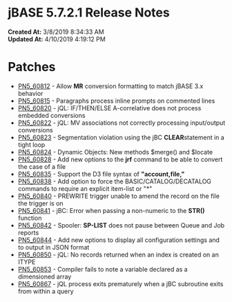 # jBASE 5.7.2.1 Release Notes

**Created At:** 3/8/2019 8:34:33 AM  
**Updated At:** 4/10/2019 4:19:12 PM  


# Patches

- [PN5\_60812](pn5_60812) - Allow **MR** conversion formatting to match jBASE 3.x behavior
- [PN5\_60815](pn5_60815) - Paragraphs process inline prompts on commented lines
- [PN5\_60820](pn5_60820) - jQL: IF/THEN/ELSE A-correlative does not process embedded conversions
- [PN5\_60822](PN5_60822) - jQL: MV associations not correctly processing input/output conversions
- [PN5\_60823](pn5_60823) - Segmentation violation using the jBC **CLEAR**statement in a tight loop
- [PN5\_60824](pn5_60824) - Dynamic Objects: New methods $merge() and $locate
- [PN5\_60828](pn5_60826) - Add new options to the **jrf** command to be able to convert the case of a file
- [PN5\_60835](pn5_60835) - Support the D3 file syntax of **"account,file,"**
- [PN5\_60838](pn5_60838) - Add option to force the BASIC/CATALOG/DECATALOG commands to require an explicit item-list or "\*"
- [PN5\_60840](PN5_60840) - PREWRITE trigger unable to amend the record on the file the trigger is on
- [PN5\_60841](PN5_60841) - jBC: Error when passing a non-numeric to the **STR()** function
- [PN5\_60842](PN5_60842) - Spooler: **SP-LIST** does not pause between Queue and Job reports
- [PN5\_60844](PN5_60844) - Add new options to display all configuration settings and to output in JSON format
- [PN5\_60850](PN5_60850) - jQL: No records returned when an index is created on an ITYPE
- [PN5\_60853](PN5_60853) - Compiler fails to note a variable declared as a dimensioned array
- [PN5\_60867](PN5_60867) - jQL process exits prematurely when a jBC subroutine exits from within a query



